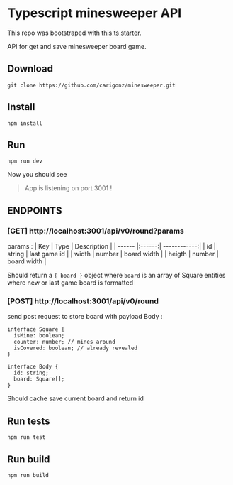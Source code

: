 # Typescript minesweeper API

This repo was bootstraped with [this ts starter](https://github.com/Code-Oz/basic-express-typescript).

API for get and save minesweeper board game.

## Download

```
git clone https://github.com/carigonz/minesweeper.git
```

## Install

```
npm install
```

## Run

```
npm run dev
```
Now you should see 
> App is listening on port 3001 !
## ENDPOINTS
### [GET] http://localhost:3001/api/v0/round?params
params :
| Key    | Type   | Description  |
| ------ |:------:| ------------:|
| id     | string | last game id |
| width  | number | board width  |
| heigth | number | board width  |

Should return a `{ board }` object where `board` is an array of Square entities where new or last game board is formatted

### [POST] http://localhost:3001/api/v0/round
send post request to store board with payload Body :
```
interface Square {
  isMine: boolean;
  counter: number; // mines around
  isCovered: boolean; // already revealed
}

interface Body {
  id: string;
  board: Square[];
}

```

Should cache save current board and return id

## Run tests

```
npm run test
```

## Run build

```
npm run build
```


